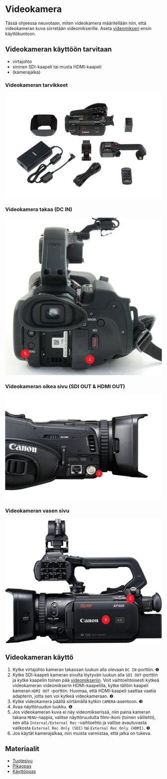 # Videokamera

Tässä ohjeessa neuvotaan, miten videokamera määritellään niin, että videokameran kuva siirretään videomikserille. Aseta [videomikseri](../videomikseri/) ensin käyttökuntoon.

## Videokameran käyttöön tarvitaan
* virtajohto
* sininen SDI-kaapeli tai musta HDMI-kaapeli
* (kamerajalka)

### Videokameran tarvikkeet
<p align="center">
  <img src="contents.jpg">
</p>

### Videokamera takaa (DC IN)
<p align="center">
  <img src="xf405-back.svg">
</p>

### Videokameran oikea sivu (SDI OUT & HDMI OUT)
<p align="center">
  <img src="xf405-right.svg">
</p>

### Videokameran vasen sivu 
<p align="center">
  <img src="xf405-left.svg">
</p>


## Videokameran käyttö
1. Kytke virtajohto kameran takaosan luukun alla olevaan `DC IN`-porttiin. ❶
2. Kytke SDI-kaapeli kameran sivulta löytyvän luukun alla `SDI OUT`-porttiin ja kytke kaapelin toinen pää [videomikseriin](../videomikseri/README.md). Voit vaihtoehtoisesti kytkeä videokameran videomikserin HDMI-kaapelilla, kytke tällöin kaapeli kameran `HDMI OUT` -porttiin. Huomaa, että HDMI-kaapeli saattaa vaatia adapterin, jotta sen voi kytkeä videokameraan. ❷
3. Kytke videokamera päällä siirtämällä kytkin `CAMERA`-asentoon. ❸ 
4. Avaa näyttöruudun luukku. ❹
5. Jos videokameran kuva ei näy videomikserissä, niin paina kameran takana `MENU`-nappia, valitse näyttöruudulta filmi-ikoni (toinen välilehti), sen alta `Internal/External Rec` -vaihtoehto ja valitse avautuvasta valikosta `External Rec Only (SDI)` tai `External Rec Only (HDMI)`. ❺
4. Jos käytät kamerajalkaa, niin muista varmistaa, että jalka on tukeva.

## Materiaalit
* [Tuotesivu](https://www.canon.fi/video-cameras/xf-405-and-xf-400/)
* [Pikaopas](quick-guide-fi.pdf)
* [Käyttöopas](manual-fi.pdf)